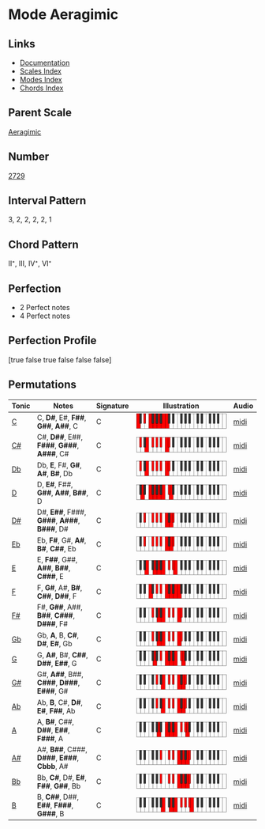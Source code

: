 # Mode Aeragimic

## Links

- [Documentation](index.md)
- [Scales Index](Scales.md)
- [Modes Index](Modes.md)
- [Chords Index](Chords.md)

## Parent Scale

[Aeragimic](ScaleAeragimic.md)

## Number

[2729](https://ianring.com/musictheory/scales/2729)

## Interval Pattern

3, 2, 2, 2, 2, 1

## Chord Pattern

II⁺, III, IV⁺, VI⁺

## Perfection

- 2 Perfect notes
- 4 Perfect notes

## Perfection Profile

[true false true false false false]

## Permutations

| Tonic | Notes | Signature | Illustration | Audio |
|-------|-------|-----------|--------------|-------|
| [C](ModeCNaturalAeragimic.md) | C, **D#**, E#, **F##**, **G##**, **A##**, C | C | ![CNaturalAeragimic](ModeCNaturalAeragimic.png) | [midi](https://github.com/edipermadi/music/blob/main/docs/ModeCNaturalAeragimic.mid?raw=true) |
| [C#](ModeCSharpAeragimic.md) | C#, **D##**, E##, **F###**, **G###**, **A###**, C# | C | ![CSharpAeragimic](ModeCSharpAeragimic.png) | [midi](https://github.com/edipermadi/music/blob/main/docs/ModeCSharpAeragimic.mid?raw=true) |
| [Db](ModeDFlatAeragimic.md) | Db, **E**, F#, **G#**, **A#**, **B#**, Db | C | ![DFlatAeragimic](ModeDFlatAeragimic.png) | [midi](https://github.com/edipermadi/music/blob/main/docs/ModeDFlatAeragimic.mid?raw=true) |
| [D](ModeDNaturalAeragimic.md) | D, **E#**, F##, **G##**, **A##**, **B##**, D | C | ![DNaturalAeragimic](ModeDNaturalAeragimic.png) | [midi](https://github.com/edipermadi/music/blob/main/docs/ModeDNaturalAeragimic.mid?raw=true) |
| [D#](ModeDSharpAeragimic.md) | D#, **E##**, F###, **G###**, **A###**, **B###**, D# | C | ![DSharpAeragimic](ModeDSharpAeragimic.png) | [midi](https://github.com/edipermadi/music/blob/main/docs/ModeDSharpAeragimic.mid?raw=true) |
| [Eb](ModeEFlatAeragimic.md) | Eb, **F#**, G#, **A#**, **B#**, **C##**, Eb | C | ![EFlatAeragimic](ModeEFlatAeragimic.png) | [midi](https://github.com/edipermadi/music/blob/main/docs/ModeEFlatAeragimic.mid?raw=true) |
| [E](ModeENaturalAeragimic.md) | E, **F##**, G##, **A##**, **B##**, **C###**, E | C | ![ENaturalAeragimic](ModeENaturalAeragimic.png) | [midi](https://github.com/edipermadi/music/blob/main/docs/ModeENaturalAeragimic.mid?raw=true) |
| [F](ModeFNaturalAeragimic.md) | F, **G#**, A#, **B#**, **C##**, **D##**, F | C | ![FNaturalAeragimic](ModeFNaturalAeragimic.png) | [midi](https://github.com/edipermadi/music/blob/main/docs/ModeFNaturalAeragimic.mid?raw=true) |
| [F#](ModeFSharpAeragimic.md) | F#, **G##**, A##, **B##**, **C###**, **D###**, F# | C | ![FSharpAeragimic](ModeFSharpAeragimic.png) | [midi](https://github.com/edipermadi/music/blob/main/docs/ModeFSharpAeragimic.mid?raw=true) |
| [Gb](ModeGFlatAeragimic.md) | Gb, **A**, B, **C#**, **D#**, **E#**, Gb | C | ![GFlatAeragimic](ModeGFlatAeragimic.png) | [midi](https://github.com/edipermadi/music/blob/main/docs/ModeGFlatAeragimic.mid?raw=true) |
| [G](ModeGNaturalAeragimic.md) | G, **A#**, B#, **C##**, **D##**, **E##**, G | C | ![GNaturalAeragimic](ModeGNaturalAeragimic.png) | [midi](https://github.com/edipermadi/music/blob/main/docs/ModeGNaturalAeragimic.mid?raw=true) |
| [G#](ModeGSharpAeragimic.md) | G#, **A##**, B##, **C###**, **D###**, **E###**, G# | C | ![GSharpAeragimic](ModeGSharpAeragimic.png) | [midi](https://github.com/edipermadi/music/blob/main/docs/ModeGSharpAeragimic.mid?raw=true) |
| [Ab](ModeAFlatAeragimic.md) | Ab, **B**, C#, **D#**, **E#**, **F##**, Ab | C | ![AFlatAeragimic](ModeAFlatAeragimic.png) | [midi](https://github.com/edipermadi/music/blob/main/docs/ModeAFlatAeragimic.mid?raw=true) |
| [A](ModeANaturalAeragimic.md) | A, **B#**, C##, **D##**, **E##**, **F###**, A | C | ![ANaturalAeragimic](ModeANaturalAeragimic.png) | [midi](https://github.com/edipermadi/music/blob/main/docs/ModeANaturalAeragimic.mid?raw=true) |
| [A#](ModeASharpAeragimic.md) | A#, **B##**, C###, **D###**, **E###**, **Cbbb**, A# | C | ![ASharpAeragimic](ModeASharpAeragimic.png) | [midi](https://github.com/edipermadi/music/blob/main/docs/ModeASharpAeragimic.mid?raw=true) |
| [Bb](ModeBFlatAeragimic.md) | Bb, **C#**, D#, **E#**, **F##**, **G##**, Bb | C | ![BFlatAeragimic](ModeBFlatAeragimic.png) | [midi](https://github.com/edipermadi/music/blob/main/docs/ModeBFlatAeragimic.mid?raw=true) |
| [B](ModeBNaturalAeragimic.md) | B, **C##**, D##, **E##**, **F###**, **G###**, B | C | ![BNaturalAeragimic](ModeBNaturalAeragimic.png) | [midi](https://github.com/edipermadi/music/blob/main/docs/ModeBNaturalAeragimic.mid?raw=true) |
